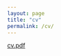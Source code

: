 ```yaml
---
layout: page
title: "cv"
permalink: /cv/
---
```


[cv.pdf](http://courtneyannjimenez.github.io/docs/cv_jimenez.pdf)
